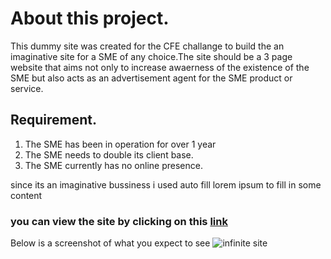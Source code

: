 # About this project.

This dummy site was created for the CFE challange to build the an imaginative site for a SME of any choice.The site should be a 3 page website that aims not only to increase awaerness of the existence of the SME but also acts as an advertisement agent for the SME product or service.

## Requirement.

1. The SME has been in operation for over 1 year
2. The SME needs to double its client base.
3. The SME currently has no online presence.

since its an imaginative bussiness i used auto fill lorem ipsum to fill in some content

### you can view the site by clicking on this [link](https://infinite-cfe.netlify.app)

Below is a screenshot of what you expect to see
![infinite site](https://photos.app.goo.gl/kcmQ8X2gJ4Hxs3wW6)
